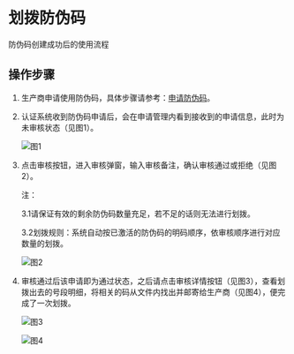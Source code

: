 # 划拨防伪码

防伪码创建成功后的使用流程

## 操作步骤

1. 生产商申请使用防伪码，具体步骤请参考：[申请防伪码](https://help.stringon.com/manual-matrix/c3/c3-3/c3-3-1)。
2. 认证系统收到防伪码申请后，会在申请管理内看到接收到的申请信息，此时为未审核状态（见图1）。

   ![&#x56FE;1](http://md.stringon.com/img/%7Bfilename%7D%7B.suffix%7D20200903170229.png)

3. 点击审核按钮，进入审核弹窗，输入审核备注，确认审核通过或拒绝（见图2）。

   注：

   3.1请保证有效的剩余防伪码数量充足，若不足的话则无法进行划拨。

   3.2划拨规则：系统自动按已激活的防伪码的明码顺序，依审核顺序进行对应数量的划拨。

   ![&#x56FE;2](http://md.stringon.com/img/%7Bfilename%7D%7B.suffix%7D20200903170249.png)

4. 审核通过后该申请即为通过状态，之后请点击审核详情按钮（见图3），查看划拨出去的号段明细，将相关的码从文件内找出并邮寄给生产商（见图4），便完成了一次划拨。

   ![&#x56FE;3](http://md.stringon.com/img/%7Bfilename%7D%7B.suffix%7D20200903170311.png)

   ![&#x56FE;4](http://md.stringon.com/img/%7Bfilename%7D%7B.suffix%7D20200903170330.png)

